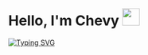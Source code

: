 <h1 align="start">Hello, I'm Chevy <img src="https://media.giphy.com/media/hvRJCLFzcasrR4ia7z/giphy.gif" width="35"></h1>
<div>
  <div align="start">
    <a href="https://git.io/typing-svg"><img src="https://readme-typing-svg.demolab.com?     font=Fira+Code&duration=3000&pause=1000&color=9305F7&width=435&lines=Computer+Science+Student;Graphic+Designer;%2B+More+To+Come!" alt="Typing SVG" /></a>
<!--   </div>
  <div align="end" style="display:flex;position: relative;">
    <img src="https://github.com/chevyriet/chevyriet/blob/main/hollowknight.gif" width="200"/>
  </div> -->
</div>


